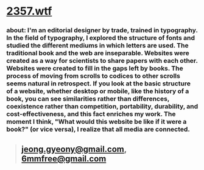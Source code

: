 # [2357.wtf](2357.wtf "link")

### **about:** I'm an editorial designer by trade, trained in typography. In the field of typography, I explored the structure of fonts and studied the different mediums in which letters are used. The traditional book and the web are inseparable. Websites were created as a way for scientists to share papers with each other. Websites were created to fill in the gaps left by books. The process of moving from scrolls to codices to other scrolls seems natural in retrospect. If you look at the basic structure of a website, whether desktop or mobile, like the history of a book, you can see similarities rather than differences, coexistence rather than competition, portability, durability, and cost-effectiveness, and this fact enriches my work. The moment I think, "What would this website be like if it were a book?" (or vice versa), I realize that all media are connected.

> ## jeong.gyeony@gmail.com, 6mmfree@gmail.com
